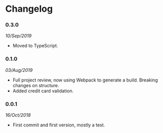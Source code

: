 Changelog
=========

### 0.3.0

_10/Sep/2019_

- Moved to TypeScript.

### 0.1.0

_03/Aug/2019_

- Full project review, now using Webpack to generate a build. Breaking changes on structure.
- Added credit card validation.

### 0.0.1

_16/Oct/2018_

- First commit and first version, mostly a test.
